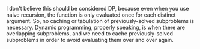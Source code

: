 I don't believe this should be considered DP, because even when you use naive recursion, the function is only evaluated once for each distinct argument. So, no caching or tabulation of previously-solved subproblems is necessary. Dynamic programming, properly speaking, is when there are overlapping subproblems, and we need to cache previously-solved subproblems in order to avoid evaluating them over and over again.